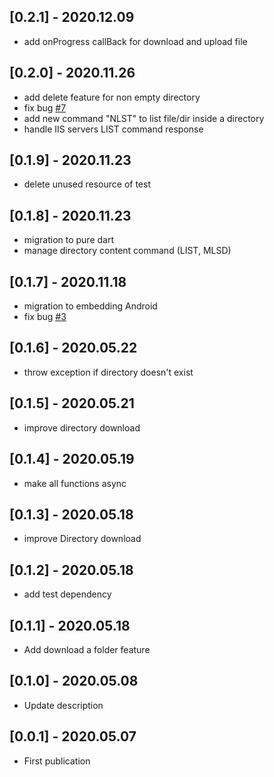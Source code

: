 ## [0.2.1] - 2020.12.09
* add onProgress callBack for download and upload file
## [0.2.0] - 2020.11.26
* add delete feature for non empty directory
* fix bug [#7](https://github.com/salim-lachdhaf/ftpConnect/issues/3)
* add new command "NLST" to list file/dir inside a directory
* handle IIS servers LIST command response
## [0.1.9] - 2020.11.23
* delete unused resource of test
## [0.1.8] - 2020.11.23
* migration to pure dart
* manage directory content command (LIST, MLSD)
## [0.1.7] - 2020.11.18
* migration to embedding Android
* fix bug [#3](https://github.com/salim-lachdhaf/ftpConnect/issues/3)
## [0.1.6] - 2020.05.22
* throw exception if directory doesn't exist
## [0.1.5] - 2020.05.21
* improve directory download
## [0.1.4] - 2020.05.19
* make all functions async
## [0.1.3] - 2020.05.18
* improve Directory download
## [0.1.2] - 2020.05.18
* add test dependency
## [0.1.1] - 2020.05.18
* Add download a folder feature
## [0.1.0] - 2020.05.08
* Update description
## [0.0.1] - 2020.05.07
* First publication
